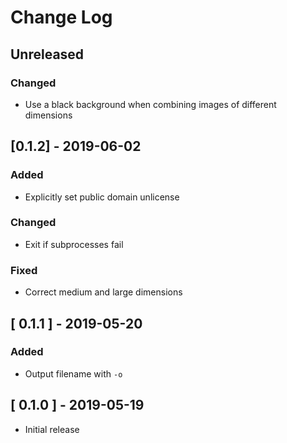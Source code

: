 # Change Log


## Unreleased

### Changed
- Use a black background when combining images of different dimensions


## [0.1.2] - 2019-06-02

### Added
- Explicitly set public domain unlicense

### Changed
- Exit if subprocesses fail

### Fixed
- Correct medium and large dimensions


## [ 0.1.1 ] - 2019-05-20

### Added
- Output filename with `-o`


## [ 0.1.0 ] - 2019-05-19
- Initial release
